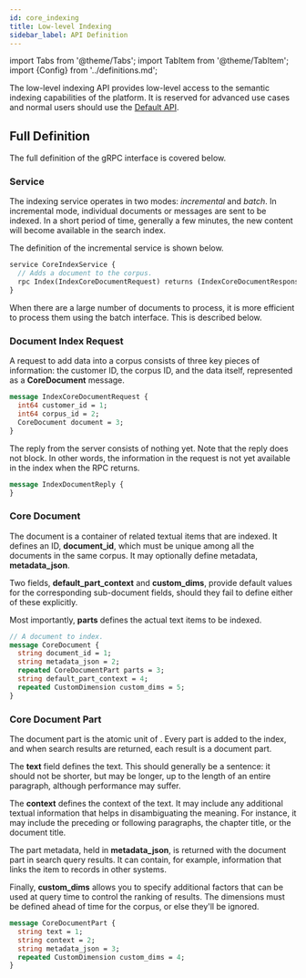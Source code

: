 ```yaml
---
id: core_indexing
title: Low-level Indexing
sidebar_label: API Definition
---
```


import Tabs from '@theme/Tabs';
import TabItem from '@theme/TabItem';
import {Config} from '../definitions.md';

The low-level indexing API provides low-level access to the semantic indexing
capabilities of the platform. It is reserved for advanced use cases and
normal users should use the [Default API](indexing).

## Full Definition

The full definition of the gRPC interface is covered below.

### Service

The indexing service operates in two modes: _incremental_ and _batch_. In
incremental mode, individual documents or messages are sent to be indexed. In
a short period of time, generally a few minutes, the new content will become
available in the search index.

The definition of the incremental service is shown below.


```protobuf
service CoreIndexService {
  // Adds a document to the corpus.
  rpc Index(IndexCoreDocumentRequest) returns (IndexCoreDocumentResponse) {}
}
```

When there are a large number of documents to process, it is more efficient to
process them using the batch interface. This is described below.

### Document Index Request

A request to add data into a corpus consists of three key pieces of information:
the customer ID, the corpus ID, and the data itself, represented as a
**CoreDocument** message.

```protobuf
message IndexCoreDocumentRequest {
  int64 customer_id = 1;
  int64 corpus_id = 2;
  CoreDocument document = 3;
}
```

The reply from the server consists of nothing yet. Note that the reply does not
block. In other words, the information in the request is not yet available in
the index when the RPC returns.

```protobuf
message IndexDocumentReply {
}
```

### Core Document

The document is a container of related textual items that are indexed. It
defines an ID, **document_id**, which must be unique among all the documents in
the same corpus. It may optionally define metadata, **metadata_json**.

Two fields, **default_part_context** and **custom_dims**, provide default values
for the corresponding sub-document fields, should they fail to define either
of these explicitly.

Most importantly, **parts** defines the actual text items to be indexed.

```protobuf
// A document to index.
message CoreDocument {
  string document_id = 1;
  string metadata_json = 2;
  repeated CoreDocumentPart parts = 3;
  string default_part_context = 4;
  repeated CustomDimension custom_dims = 5;
}
```

### Core Document Part

The document part is the atomic unit of <Config v="names.product"/>. Every part is added to
the index, and when search results are returned, each result is a document part.

The **text** field defines the text. This should generally be a sentence: it
should not be shorter, but may be longer, up to the length of an entire
paragraph, although performance may suffer.

The **context** defines the context of the text. It may include any additional
textual information that helps in disambiguating the meaning. For instance, it
may include the preceding or following paragraphs, the chapter title, or the
document title.

The part metadata, held in **metadata_json**, is returned with the document part
in search query results. It can contain, for example, information that links the
item to records in other systems.

Finally, **custom_dims** allows you to specify additional factors that can be
used at query time to control the ranking of results. The dimensions must be
defined ahead of time for the corpus, or else they'll be ignored.

```protobuf
message CoreDocumentPart {
  string text = 1;
  string context = 2;
  string metadata_json = 3;
  repeated CustomDimension custom_dims = 4;
}
```
